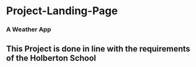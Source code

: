 # Project-Landing-Page

### A Weather App

## This Project is done in line with the requirements of the Holberton School
